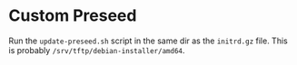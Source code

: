 # Custom Preseed

Run the `update-preseed.sh` script in the same dir as the `initrd.gz` file. This is probably `/srv/tftp/debian-installer/amd64`.
